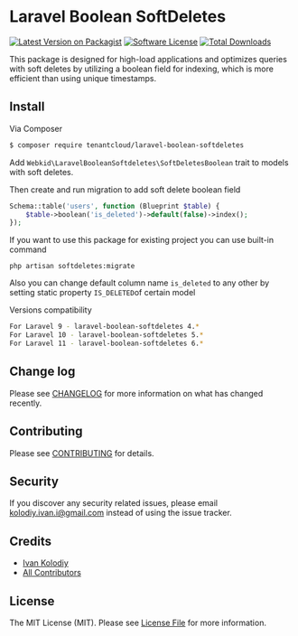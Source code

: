 # Laravel Boolean SoftDeletes

[![Latest Version on Packagist][ico-version]][link-packagist]
[![Software License][ico-license]](LICENSE.md)
[![Total Downloads][ico-downloads]][link-downloads]

This package is designed for high-load applications and optimizes queries with soft deletes by utilizing a boolean field for indexing, which is more efficient than using unique timestamps.

## Install

Via Composer

```bash
$ composer require tenantcloud/laravel-boolean-softdeletes
```

Add `Webkid\LaravelBooleanSoftdeletes\SoftDeletesBoolean` trait to models with soft deletes.

Then create and run migration to add soft delete boolean field

```php
Schema::table('users', function (Blueprint $table) {
    $table->boolean('is_deleted')->default(false)->index();
});
```

If you want to use this package for existing project you can use built-in command

```dotenv
php artisan softdeletes:migrate
```

Also you can change default column name `is_deleted` to any other by setting static property `IS_DELETED`of certain model

Versions compatibility

```bash
For Laravel 9 - laravel-boolean-softdeletes 4.*
For Laravel 10 - laravel-boolean-softdeletes 5.*
For Laravel 11 - laravel-boolean-softdeletes 6.*
```

## Change log

Please see [CHANGELOG](CHANGELOG.md) for more information on what has changed recently.

## Contributing

Please see [CONTRIBUTING](CONTRIBUTING.md) for details.

## Security

If you discover any security related issues, please email kolodiy.ivan.i@gmail.com instead of using the issue tracker.

## Credits

-   [Ivan Kolodiy][link-author]
-   [All Contributors][link-contributors]

## License

The MIT License (MIT). Please see [License File](LICENSE.md) for more information.

[ico-version]: https://img.shields.io/packagist/v/tenantcloud/laravel-boolean-softdeletes.svg?style=flat-square
[ico-license]: https://img.shields.io/badge/license-MIT-brightgreen.svg?style=flat-square
[ico-code-quality]: https://img.shields.io/scrutinizer/g/tenantcloud/laravel-boolean-softdeletes.svg?style=flat-square
[ico-downloads]: https://img.shields.io/packagist/dt/tenantcloud/laravel-boolean-softdeletes.svg?style=flat-square
[link-packagist]: https://packagist.org/packages/tenantcloud/laravel-boolean-softdeletes
[link-downloads]: https://packagist.org/packages/tenantcloud/laravel-boolean-softdeletes
[link-author]: https://github.com/ivankolodii
[link-contributors]: ../../contributors
